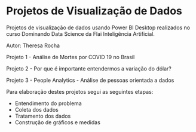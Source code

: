 # Projetos de Visualização de Dados

Projetos de visualização de dados usando Power BI Desktop realizados no curso Dominando Data Science da Flai Inteligência Artificial.

Autor: Theresa Rocha

Projeto 1 - Análise de Mortes por COVID 19 no Brasil

Projeto 2 - Por que é importante entendermos a variação do dólar?

Projeto 3 - People Analytics - Análise de pessoas orientada a dados

Para elaboração destes projetos segui as seguintes etapas:

- Entendimento do problema
- Coleta dos dados
- Tratamento dos dados
- Construção de gráficos e medidas
